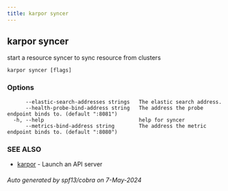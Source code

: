 ```yaml
---
title: karpor syncer
---
```

## karpor syncer

start a resource syncer to sync resource from clusters

```
karpor syncer [flags]
```

### Options

```
      --elastic-search-addresses strings   The elastic search address.
      --health-probe-bind-address string   The address the probe endpoint binds to. (default ":8081")
  -h, --help                               help for syncer
      --metrics-bind-address string        The address the metric endpoint binds to. (default ":8080")
```

### SEE ALSO

* [karpor](1-karpor.md)	 - Launch an API server

###### Auto generated by spf13/cobra on 7-May-2024
